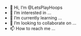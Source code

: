 - 👋 Hi, I’m @LetsPlayHoops
- 👀 I’m interested in ...
- 🌱 I’m currently learning ...
- 💞️ I’m looking to collaborate on ...
- 📫 How to reach me ...

<!---
LetsPlayHoops/LetsPlayHoops is a ✨ special ✨ repository because its `README.md` (this file) appears on your GitHub profile.
You can click the Preview link to take a look at your changes.
--->
